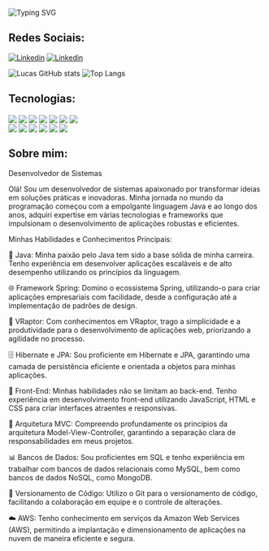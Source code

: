 
![Typing SVG](https://readme-typing-svg.demolab.com/?lines=+OI,+EU+SOU+O+LUCAS!+✌️;DESENVOLVEDOR+BACKEND+💻;SEJA+BEM-VINDO!+😄)

## Redes Sociais:

[![Linkedin](https://img.shields.io/badge/LinkedIn-0077B5?style=for-the-badge&logo=linkedin&logoColor=white)](https://www.linkedin.com/in/lucas-albuquerque-bb36841b1/)
[![Linkedin](https://img.shields.io/badge/Instagram-E4405F?style=for-the-badge&logo=instagram&logoColor=white)](https://www.instagram.com/lusanchexx/)

![Lucas GitHub stats](https://github-readme-stats.vercel.app/api?username=lucasSanchesAlbuquerque&show_icons=true&theme=tokyonight)
![Top Langs](https://github-readme-stats.vercel.app/api/top-langs/?username=lucasSanchesAlbuquerque&layout=compact&theme=tokyonight)

## Tecnologias:


<div>
    <img align="center" src="https://img.shields.io/badge/Java-ED8B00?style=for-the-badge&logo=openjdk&logoColor=white"/>
    <img align="center" src="    https://img.shields.io/badge/Spring-6DB33F?style=for-the-badge&logo=spring&logoColor=white"/>
    <img align="center" src="https://img.shields.io/badge/HTML5-E34F26?style=for-the-badge&logo=html5&logoColor=white"/>
    <img align="center" src="https://img.shields.io/badge/CSS-239120?&style=for-the-badge&logo=css3&logoColor=white"/>
    <img align="center" src="https://img.shields.io/badge/Markdown-000000?style=for-the-badge&logo=markdown&logoColor=white"/>
    <img align="center" src="    https://img.shields.io/badge/Bootstrap-563D7C?style=for-the-badge&logo=bootstrap&logoColor=white"/>
     <img align="center" src="https://img.shields.io/badge/JavaScript-F7DF1E?style=for-the-badge&logo=javascript&logoColor=black"/>
    
 </div>

 <div >
    <img align="center" src="https://img.shields.io/badge/jQuery-0769AD?style=for-the-badge&logo=jquery&logoColor=white"/>
     <img align="center" src="https://img.shields.io/badge/SQLite-07405E?style=for-the-badge&logo=sqlite&logoColor=white"/>
    <img align="center" src="https://img.shields.io/badge/MySQL-00000F?style=for-the-badge&logo=mysql&logoColor=white"/>
    <img align="center" src="https://img.shields.io/badge/Amazon_AWS-232F3E?style=for-the-badge&logo=amazon-aws&logoColor=white"/>
    <img align="center" src="https://img.shields.io/badge/Google_Cloud-4285F4?style=for-the-badge&logo=google-cloud&logoColor=white"/>
    <img align="center" src="https://img.shields.io/badge/GIT-E44C30?style=for-the-badge&logo=git&logoColor=white"/>
 </div>

## Sobre mim:
Desenvolvedor de Sistemas

Olá! Sou um desenvolvedor de sistemas apaixonado por transformar ideias em soluções práticas e inovadoras. Minha jornada no mundo da programação começou com a empolgante linguagem Java e ao longo dos anos, adquiri expertise em várias tecnologias e frameworks que impulsionam o desenvolvimento de aplicações robustas e eficientes.

Minhas Habilidades e Conhecimentos Principais:

🚀 Java: Minha paixão pelo Java tem sido a base sólida de minha carreira. Tenho experiência em desenvolver aplicações escaláveis e de alto desempenho utilizando os princípios da linguagem.

🌐 Framework Spring: Domino o ecossistema Spring, utilizando-o para criar aplicações empresariais com facilidade, desde a configuração até a implementação de padrões de design.

🌱 VRaptor: Com conhecimentos em VRaptor, trago a simplicidade e a produtividade para o desenvolvimento de aplicações web, priorizando a agilidade no processo.

🗄️ Hibernate e JPA: Sou proficiente em Hibernate e JPA, garantindo uma camada de persistência eficiente e orientada a objetos para minhas aplicações.

🔧 Front-End: Minhas habilidades não se limitam ao back-end. Tenho experiência em desenvolvimento front-end utilizando JavaScript, HTML e CSS para criar interfaces atraentes e responsivas.

📐 Arquitetura MVC: Compreendo profundamente os princípios da arquitetura Model-View-Controller, garantindo a separação clara de responsabilidades em meus projetos.

📊 Bancos de Dados: Sou proficientes em SQL e tenho experiência em trabalhar com bancos de dados relacionais como MySQL, bem como bancos de dados NoSQL, como MongoDB.

📜 Versionamento de Código: Utilizo o Git para o versionamento de código, facilitando a colaboração em equipe e o controle de alterações.

☁️ AWS: Tenho conhecimento em serviços da Amazon Web Services (AWS), permitindo a implantação e dimensionamento de aplicações na nuvem de maneira eficiente e segura.
